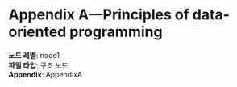# Appendix A—Principles of data-oriented programming

**노드 레벨**: node1  
**파일 타입**: 구조 노드  
**Appendix**: AppendixA  
